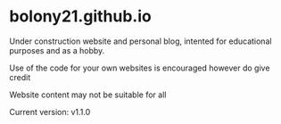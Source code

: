 # bolony21.github.io
Under construction website and personal blog, intented for educational purposes and as a hobby. 

Use of the code for your own websites is encouraged however do give credit

Website content may not be suitable for all

Current version: v1.1.0